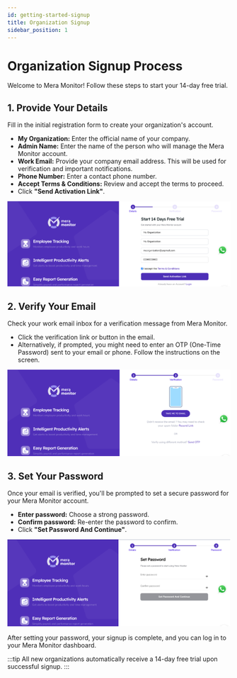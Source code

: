 ```yaml
---
id: getting-started-signup
title: Organization Signup
sidebar_position: 1
---
```


# Organization Signup Process

Welcome to Mera Monitor! Follow these steps to start your 14-day free trial.

## 1. Provide Your Details

Fill in the initial registration form to create your organization's account.

*   **My Organization:** Enter the official name of your company.
*   **Admin Name:** Enter the name of the person who will manage the Mera Monitor account.
*   **Work Email:** Provide your company email address. This will be used for verification and important notifications.
*   **Phone Number:** Enter a contact phone number.
*   **Accept Terms & Conditions:** Review and accept the terms to proceed.
*   Click **"Send Activation Link"**.

![Step 1: Enter Organization Details](/img/signup-step1-details.png)

## 2. Verify Your Email

Check your work email inbox for a verification message from Mera Monitor.

*   Click the verification link or button in the email.
*   Alternatively, if prompted, you might need to enter an OTP (One-Time Password) sent to your email or phone. Follow the instructions on the screen.

![Step 2: Email Verification](/img/signup-step2-verification.png)

## 3. Set Your Password

Once your email is verified, you'll be prompted to set a secure password for your Mera Monitor account.

*   **Enter password:** Choose a strong password.
*   **Confirm password:** Re-enter the password to confirm.
*   Click **"Set Password And Continue"**.

![Step 3: Set Your Password](/img/signup-step3-password.png)

After setting your password, your signup is complete, and you can log in to your Mera Monitor dashboard.

:::tip
All new organizations automatically receive a 14-day free trial upon successful signup.
:::
